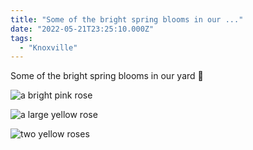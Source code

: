 ```yaml
---
title: "Some of the bright spring blooms in our ..."
date: "2022-05-21T23:25:10.000Z"
tags: 
  - "Knoxville"
---
```


Some of the bright spring blooms in our yard 🌱

![a bright pink rose](/img/note-images/2fd824839c.jpg)

![a large yellow rose](/img/note-images/98a4a55818.jpg)

![two yellow roses](/img/note-images/692f3330cb.jpg)
